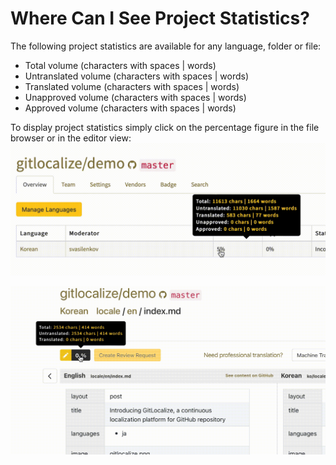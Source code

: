 # Where Can I See Project Statistics?

The following project statistics are available for any language, folder or file:
- Total volume (characters with spaces | words)
- Untranslated volume (characters with spaces | words)
- Translated volume (characters with spaces | words)
- Unapproved volume (characters with spaces | words)
- Approved volume (characters with spaces | words)

To display project statistics simply click on the percentage figure in the file browser or in the editor view:
![Project Statistics For a Language](/assets/img/project_statistics/project_stats_language.gif)

![Project Statistics for a single file](/assets/img/project_statistics/project_stats_file.gif)
